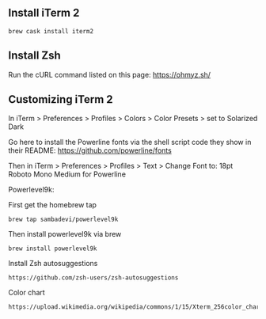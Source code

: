 ## Install iTerm 2

    brew cask install iterm2

## Install Zsh

Run the cURL command listed on this page: https://ohmyz.sh/

## Customizing iTerm 2

In iTerm > Preferences > Profiles > Colors > Color Presets > set to Solarized Dark 

Go here to install the Powerline fonts via the shell script code they show in their README: https://github.com/powerline/fonts

Then in iTerm > Preferences > Profiles > Text > Change Font to: 18pt Roboto Mono Medium for Powerline

Powerlevel9k:

First get the homebrew tap

    brew tap sambadevi/powerlevel9k

Then install powerlevel9k via brew

    brew install powerlevel9k
    
Install Zsh autosuggestions

    https://github.com/zsh-users/zsh-autosuggestions

Color chart

    https://upload.wikimedia.org/wikipedia/commons/1/15/Xterm_256color_chart.svg
